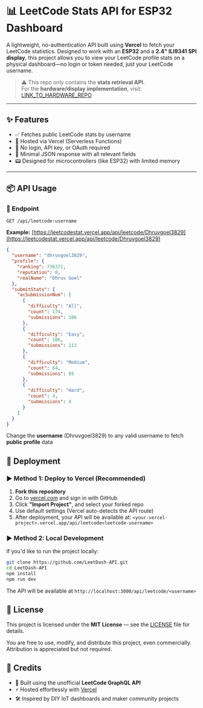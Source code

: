 # 📊 LeetCode Stats API for ESP32 Dashboard

A lightweight, no-authentication API built using **Vercel** to fetch your LeetCode statistics. Designed to work with an **ESP32** and a **2.4" ILI9341 SPI display**, this project allows you to view your LeetCode profile stats on a physical dashboard—no login or token needed, just your LeetCode username.

> ⚠️ This repo only contains the **stats retrieval API**.  
> For the **hardware/display implementation**, visit: [LINK_TO_HARDWARE_REPO](https://github.com/Dhruvgoel3829/LeetDash)

---

## ✨ Features

- ✅ Fetches public LeetCode stats by username  
- 🚀 Hosted via Vercel (Serverless Functions)  
- 🔐 No login, API key, or OAuth required  
- 🧠 Minimal JSON response with all relevant fields  
- 📟 Designed for microcontrollers (like ESP32) with limited memory  

---

## 📦 API Usage

### 🔗 Endpoint

``` GET /api/leetcode:username ```


**Example:**
[https://leetcodestat.vercel.app/api/leetcode/Dhruvgoel3829](https://leetcodestat.vercel.app/api/leetcode/Dhruvgoel3829)

```json
{
  "username": "dhruvgoel3829",
  "profile": {
    "ranking": 736371,
    "reputation": 0,
    "realName": "Dhruv Goel"
  },
  "submitStats": {
    "acSubmissionNum": [
      {
        "difficulty": "All",
        "count": 174,
        "submissions": 186
      },
      {
        "difficulty": "Easy",
        "count": 106,
        "submissions": 113
      },
      {
        "difficulty": "Medium",
        "count": 64,
        "submissions": 69
      },
      {
        "difficulty": "Hard",
        "count": 4,
        "submissions": 4
      }
    ]
  }
}
```
Change the **username** (Dhruvgoel3829) to any valid username to fetch **public profile** data

## 🚀 Deployment

### ▶️ Method 1: Deploy to Vercel (Recommended)

1. **Fork this repository**
2. Go to [vercel.com](https://vercel.com) and sign in with GitHub
3. Click **"Import Project"**, and select your forked repo
4. Use default settings (Vercel auto-detects the API route)
5. After deployment, your API will be available at:
``` <your-vercel-project>.vercel.app/api/leetcode<leetcode-username> ```

### ▶️ Method 2: Local Development

If you'd like to run the project locally:
```bash
git clone https://github.com/LeetDash-API.git
cd LeetDash-API
npm install
npm run dev
```

The API will be available at ``` http://localhost:3000/api/leetcode/<username> ```

## 📄 License

This project is licensed under the **MIT License** — see the [LICENSE](./LICENSE) file for details.

You are free to use, modify, and distribute this project, even commercially. Attribution is appreciated but not required.

## 🙌 Credits

- 🧠 Built using the unofficial **LeetCode GraphQL API**
- ⚡ Hosted effortlessly with [Vercel](https://vercel.com)
- 🛠️ Inspired by DIY IoT dashboards and maker community projects





